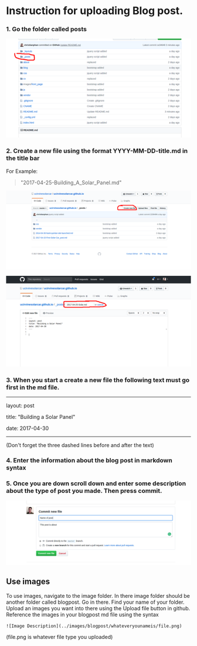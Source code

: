 #  Instruction for uploading Blog post.

### 1. Go the folder called posts

![Image 1](images/instructions/1.png)

### 2. Create a new file using the format YYYY-MM-DD-title.md in the title bar

For Example:
>"2017-04-25-Building_A_Solar_Panel.md"

![Image 2](images/instructions/2.png)

![Image 3](images/instructions/3.png)
   
### 3. When you start a create a new file the following text must go first in the md file.
---

layout: post

title: "Building a Solar Panel"

date: 2017-04-30


---
(Don't forget the three dashed lines before and after the text)


### 4. Enter the information about the blog post in markdown syntax

### 5. Once you are down scroll down and enter some description about the type of post you made. Then press commit.

![Image 4](images/instructions/4.png)


## Use images
To use images, navigate to the image folder. In there image folder should be another folder called blogpost. Go in there. Find your name of your folder. Upload an images you want into there using the Upload file button in github.
Reference the images in your blogpost md file using the syntax 


    ![Image Description](../images/blogpost/whateveryounameis/file.png)

(file.png is whatever file type you uploaded)

